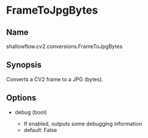 # FrameToJpgBytes

## Name
shallowflow.cv2.conversions.FrameToJpgBytes

## Synopsis
Converts a CV2 frame to a JPG (bytes).

## Options
* debug (bool)

  * If enabled, outputs some debugging information
  * default: False

